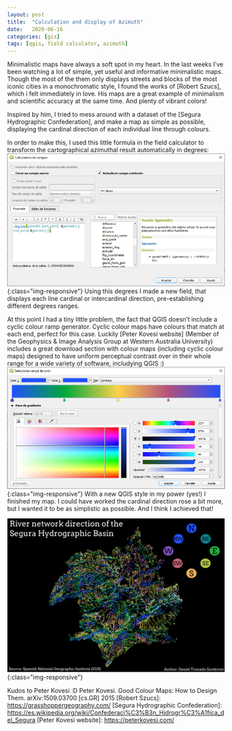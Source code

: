 ```yaml
---
layout: post
title:  "Calculation and display of Azimuth"
date:   2020-06-16 
categories: [gis]
tags: [qgis, field calculator, azimuth]
---
```


Minimalistic maps have always a soft spot in my heart. In the last weeks I’ve been watching a lot of simple, yet useful and informative minimalistic maps. Though the most of the them only displays  streets and blocks of the most iconic cities in a monochromatic style, I found the works of [Robert Szucs], which i felt immediately in love. His maps are a great example of minimalism and scientific accuracy at the same time. And plenty of vibrant colors!

Inspired by him, I tried to mess around with a dataset of the [Segura Hydrographic Confederation], and make a map as simple as possible, displaying the cardinal direction of each individual line through colours.

In order to make this, I used this little formula in the field calculator to transform the cartographical azimuthal result automatically in degrees:
![field calculator](/static/projects/direccion_cuencas_segura_1.png){:class="img-responsive"}
Using this degrees I made a new field, that displays each line cardinal or intercardinal direction, pre-establishing different degrees ranges. 

At this point I had a tiny little problem, the fact that QGIS doesn’t include a cyclic colour ramp generator. Cyclic colour maps have colours that match at each end, perfect for this case. Luckily [Peter Kovesi website] (Member of the Geophysics & Image Analysis Group at Western Australia University) includes a great download section with colour maps (including cyclic colour maps) designed to have uniform perceptual contrast over in their whole range for a wide variety of software, includying QGIS :)
![Cyclic colour](/static/projects/direccion_cuencas_segura_2.png){:class="img-responsive"}
With a new QGIS style in my power (yes!) I finished my map. I could have worked the cardinal direction rose a bit more, but I wanted it to be as simplistic as possible. And I think I achieved that!

![map](/static/projects/direccion_cuencas_segura.png){:class="img-responsive"}


Kudos to Peter Kovesi :D
Peter Kovesi. Good Colour Maps: How to Design Them.
arXiv:1509.03700 [cs.GR] 2015
[Robert Szucs]: https://grasshoppergeography.com/
[Segura Hydrographic Confederation]: https://es.wikipedia.org/wiki/Confederaci%C3%B3n_Hidrogr%C3%A1fica_del_Segura
[Peter Kovesi website]: https://peterkovesi.com/
